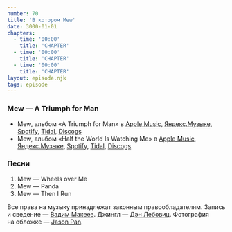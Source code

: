 ```yaml
---
number: 70
title: 'В котором Mew'
date: 3000-01-01
chapters:
  - time: '00:00'
    title: 'CHAPTER'
  - time: '00:00'
    title: 'CHAPTER'
  - time: '00:00'
    title: 'CHAPTER'
layout: episode.njk
tags: episode
---
```


### Mew — A Triumph for Man

- Mew, альбом «A Triumph for Man» в
  [Apple Music](https://music.apple.com/album/1517893794),
  [Яндекс.Музыке](https://music.yandex.ru/album/11039529),
  [Spotify](https://open.spotify.com/album/2IUDqEOG2pgxr5hA2zYMTt),
  [Tidal](https://tidal.com/browse/album/18390678),
  [Discogs](https://www.discogs.com/master/191683)
- Mew, альбом «Half the World Is Watching Me» в
  [Apple Music](https://music.apple.com/album/1517906521),
  [Яндекс.Музыке](https://music.yandex.ru/album/11040344),
  [Spotify](https://open.spotify.com/album/6BVm0D0FzC8OWQVdDNuEsT),
  [Tidal](https://tidal.com/browse/artist/2139),
  [Discogs](https://www.discogs.com/master/214720)

### Песни

1. Mew — Wheels over Me
2. Mew — Panda
3. Mew — Then I Run

Все права на музыку принадлежат законным правообладателям.
Запись и сведение — [Вадим Макеев](https://twitter.com/pepelsbey).
Джингл — [Дэн Лебовиц](https://www.youtube.com/channel/UC38A5qHrlc_Zgua7vL4b96w).
Фотография на обложке — [Jason Pan](https://unsplash.com/photos/G5ha9sdk6NQ).
